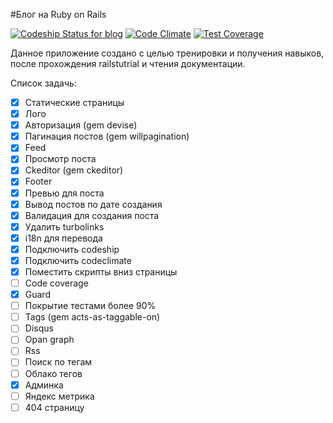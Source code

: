 #Блог на Ruby on Rails

[![Codeship Status for blog](https://codeship.com/projects/fb605e10-4424-0133-c5ef-56a134140958/status?branch=master)](https://codeship.com/projects/104274/)
[![Code Climate](https://codeclimate.com/github/dipiash/blog/badges/gpa.svg)](https://codeclimate.com/github/dipiash/blog)
[![Test Coverage](https://codeclimate.com/github/dipiash/blog/badges/coverage.svg)](https://codeclimate.com/github/dipiash/blog/coverage)

Данное приложение создано с целью тренировки и получения навыков, после прохождения railstutrial и чтения документации.

Cписок задачь:
- [x] Статические страницы
- [x] Лого
- [x] Авторизация (gem devise)
- [x] Пагинация постов (gem willpagination)
- [x] Feed
- [x] Просмотр поста
- [x] Ckeditor (gem ckeditor)
- [x] Footer
- [x] Превью для поста
- [x] Вывод постов по дате создания
- [x] Валидация для создания поста
- [x] Удалить turbolinks
- [x] i18n для перевода
- [x] Подключить codeship
- [x] Подключить codeclimate
- [x] Поместить скрипты вниз страницы
- [ ] Code coverage
- [x] Guard
- [ ] Покрытие тестами более 90%
- [ ] Tags (gem acts-as-taggable-on)
- [ ] Disqus
- [ ] Opan graph
- [ ] Rss
- [ ] Поиск по тегам
- [ ] Облако тегов
- [x] Админка
- [ ] Яндекс метрика
- [ ] 404 страницу
